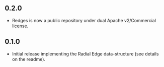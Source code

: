 ## 0.2.0

- Redges is now a public repository under dual Apache v2/Commercial license.

## 0.1.0

- Initial release implementing the Radial Edge data-structure (see details on the readme).